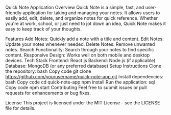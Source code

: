 
Quick Note Application
Overview
Quick Note is a simple, fast, and user-friendly application for taking and managing your notes. It allows users to easily add, edit, delete, and organize notes for quick reference. Whether you're at work, school, or just need to jot down an idea, Quick Note makes it easy to keep track of your thoughts.

Features
Add Notes: Quickly add a note with a title and content.
Edit Notes: Update your notes whenever needed.
Delete Notes: Remove unwanted notes.
Search Functionality: Search through your notes to find specific content.
Responsive Design: Works well on both mobile and desktop devices.
Tech Stack
Frontend: React.js
Backend: Node.js (if applicable)
Database: MongoDB (or any preferred database)
Setup Instructions
Clone the repository:
bash
Copy code
git clone https://github.com/yourusername/quick-note-app.git
Install dependencies:
bash
Copy code
cd quick-note-app
npm install
Run the application:
sql
Copy code
npm start
Contributing
Feel free to submit issues or pull requests for enhancements or bug fixes.

License
This project is licensed under the MIT License - see the LICENSE file for details.
